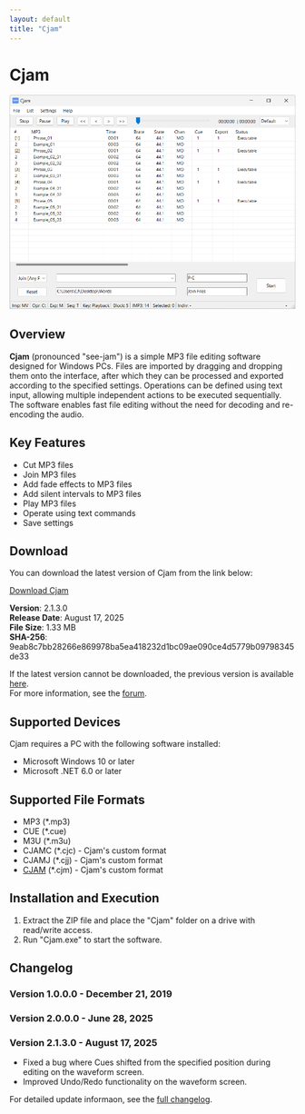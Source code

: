 ```yaml
---
layout: default
title: "Cjam"
---
```

# Cjam
<a href="img/ss00.png"><img src="img/ss00.png" alt="Cjam Screenshot" width="700px"></a>

## Overview
**Cjam** (pronounced "see-jam") is a simple MP3 file editing software designed for Windows PCs. Files are imported by dragging and dropping them onto the interface, after which they can be processed and exported according to the specified settings. Operations can be defined using text input, allowing multiple independent actions to be executed sequentially. The software enables fast file editing without the need for decoding and re-encoding the audio.  

## Key Features  
- Cut MP3 files  
- Join MP3 files  
- Add fade effects to MP3 files  
- Add silent intervals to MP3 files  
- Play MP3 files  
- Operate using text commands  
- Save settings  

## Download
You can download the latest version of Cjam from the link below:

[Download Cjam](https://github.com/cutandjoin/Cjam/releases/download/v2130e/cjam_v2130e.zip)

**Version**: 2.1.3.0  
**Release Date**: August 17, 2025  
**File Size**: 1.33 MB  
**SHA-256**: 9eab8c7bb28266e869978ba5ea418232d1bc09ae090ce4d5779b09798345de33  

If the latest version cannot be downloaded, the previous version is available [here](https://github.com/cutandjoin/Cjam/releases/download/v2120e/cjam_v2120e.zip).  
For more information, see the <a href="https://forum.cjmapp.net/index.php">forum</a>.  

## Supported Devices
Cjam requires a PC with the following software installed:

- Microsoft Windows 10 or later
- Microsoft .NET 6.0 or later

## Supported File Formats
- MP3 (*.mp3)
- CUE (*.cue)
- M3U (*.m3u)
- CJAMC (*.cjc) - Cjam's custom format
- CJAMJ (*.cjj) - Cjam's custom format
- <a href="https://cjmapp.net/manual/manual.html#txt-cjm">CJAM</a> (*.cjm) - Cjam's custom format

## Installation and Execution
1. Extract the ZIP file and place the "Cjam" folder on a drive with read/write access.
2. Run "Cjam.exe" to start the software.

## Changelog

### Version 1.0.0.0 - December 21, 2019  
### Version 2.0.0.0 - June 28, 2025  
### Version 2.1.3.0 - August 17, 2025  
- Fixed a bug where Cues shifted from the specified position during editing on the waveform screen.
- Improved Undo/Redo functionality on the waveform screen.
  
For detailed update informaon, see the <a href="https://forum.cjmapp.net/viewforum.php?f=3">full changelog</a>.  

